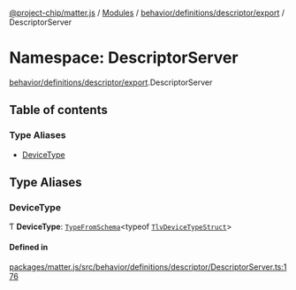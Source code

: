 [@project-chip/matter.js](../README.md) / [Modules](../modules.md) / [behavior/definitions/descriptor/export](behavior_definitions_descriptor_export.md) / DescriptorServer

# Namespace: DescriptorServer

[behavior/definitions/descriptor/export](behavior_definitions_descriptor_export.md).DescriptorServer

## Table of contents

### Type Aliases

- [DeviceType](behavior_definitions_descriptor_export.DescriptorServer.md#devicetype)

## Type Aliases

### DeviceType

Ƭ **DeviceType**: [`TypeFromSchema`](tlv_export.md#typefromschema)\<typeof [`TlvDeviceTypeStruct`](cluster_export.Descriptor.md#tlvdevicetypestruct)\>

#### Defined in

[packages/matter.js/src/behavior/definitions/descriptor/DescriptorServer.ts:176](https://github.com/project-chip/matter.js/blob/6d3b6a5d957d88a9231d6ecab4bb41f8133112be/packages/matter.js/src/behavior/definitions/descriptor/DescriptorServer.ts#L176)

